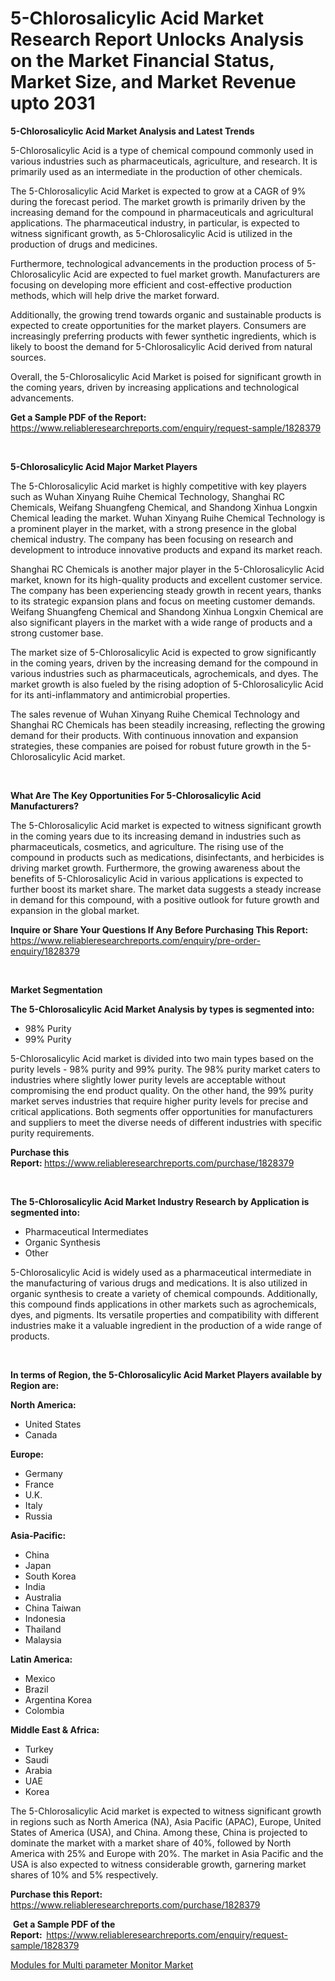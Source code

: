 <p><h1>5-Chlorosalicylic Acid Market Research Report Unlocks Analysis on the Market Financial Status, Market Size, and Market Revenue upto 2031</h1></p><p><strong>5-Chlorosalicylic Acid Market Analysis and Latest Trends</strong></p>
<p><p>5-Chlorosalicylic Acid is a type of chemical compound commonly used in various industries such as pharmaceuticals, agriculture, and research. It is primarily used as an intermediate in the production of other chemicals.</p><p>The 5-Chlorosalicylic Acid Market is expected to grow at a CAGR of 9% during the forecast period. The market growth is primarily driven by the increasing demand for the compound in pharmaceuticals and agricultural applications. The pharmaceutical industry, in particular, is expected to witness significant growth, as 5-Chlorosalicylic Acid is utilized in the production of drugs and medicines.</p><p>Furthermore, technological advancements in the production process of 5-Chlorosalicylic Acid are expected to fuel market growth. Manufacturers are focusing on developing more efficient and cost-effective production methods, which will help drive the market forward.</p><p>Additionally, the growing trend towards organic and sustainable products is expected to create opportunities for the market players. Consumers are increasingly preferring products with fewer synthetic ingredients, which is likely to boost the demand for 5-Chlorosalicylic Acid derived from natural sources.</p><p>Overall, the 5-Chlorosalicylic Acid Market is poised for significant growth in the coming years, driven by increasing applications and technological advancements.</p></p>
<p><strong>Get a Sample PDF of the Report:&nbsp;</strong> <a href="https://www.reliableresearchreports.com/enquiry/request-sample/1828379">https://www.reliableresearchreports.com/enquiry/request-sample/1828379</a></p>
<p>&nbsp;</p>
<p><strong>5-Chlorosalicylic Acid Major Market Players</strong></p>
<p><p>The 5-Chlorosalicylic Acid market is highly competitive with key players such as Wuhan Xinyang Ruihe Chemical Technology, Shanghai RC Chemicals, Weifang Shuangfeng Chemical, and Shandong Xinhua Longxin Chemical leading the market. Wuhan Xinyang Ruihe Chemical Technology is a prominent player in the market, with a strong presence in the global chemical industry. The company has been focusing on research and development to introduce innovative products and expand its market reach. </p><p>Shanghai RC Chemicals is another major player in the 5-Chlorosalicylic Acid market, known for its high-quality products and excellent customer service. The company has been experiencing steady growth in recent years, thanks to its strategic expansion plans and focus on meeting customer demands. Weifang Shuangfeng Chemical and Shandong Xinhua Longxin Chemical are also significant players in the market with a wide range of products and a strong customer base.</p><p>The market size of 5-Chlorosalicylic Acid is expected to grow significantly in the coming years, driven by the increasing demand for the compound in various industries such as pharmaceuticals, agrochemicals, and dyes. The market growth is also fueled by the rising adoption of 5-Chlorosalicylic Acid for its anti-inflammatory and antimicrobial properties.</p><p>The sales revenue of Wuhan Xinyang Ruihe Chemical Technology and Shanghai RC Chemicals has been steadily increasing, reflecting the growing demand for their products. With continuous innovation and expansion strategies, these companies are poised for robust future growth in the 5-Chlorosalicylic Acid market.</p></p>
<p>&nbsp;</p>
<p><strong>What Are The Key Opportunities For 5-Chlorosalicylic Acid Manufacturers?</strong></p>
<p><p>The 5-Chlorosalicylic Acid market is expected to witness significant growth in the coming years due to its increasing demand in industries such as pharmaceuticals, cosmetics, and agriculture. The rising use of the compound in products such as medications, disinfectants, and herbicides is driving market growth. Furthermore, the growing awareness about the benefits of 5-Chlorosalicylic Acid in various applications is expected to further boost its market share. The market data suggests a steady increase in demand for this compound, with a positive outlook for future growth and expansion in the global market.</p></p>
<p><strong>Inquire or Share Your Questions If Any Before Purchasing This Report:</strong> <a href="https://www.reliableresearchreports.com/enquiry/pre-order-enquiry/1828379">https://www.reliableresearchreports.com/enquiry/pre-order-enquiry/1828379</a></p>
<p>&nbsp;</p>
<p><strong>Market Segmentation</strong></p>
<p><strong>The 5-Chlorosalicylic Acid Market Analysis by types is segmented into:</strong></p>
<p><ul><li>98% Purity</li><li>99% Purity</li></ul></p>
<p><p>5-Chlorosalicylic Acid market is divided into two main types based on the purity levels - 98% purity and 99% purity. The 98% purity market caters to industries where slightly lower purity levels are acceptable without compromising the end product quality. On the other hand, the 99% purity market serves industries that require higher purity levels for precise and critical applications. Both segments offer opportunities for manufacturers and suppliers to meet the diverse needs of different industries with specific purity requirements.</p></p>
<p><strong>Purchase this Report:&nbsp;</strong><a href="https://www.reliableresearchreports.com/purchase/1828379">https://www.reliableresearchreports.com/purchase/1828379</a></p>
<p>&nbsp;</p>
<p><strong>The 5-Chlorosalicylic Acid Market Industry Research by Application is segmented into:</strong></p>
<p><ul><li>Pharmaceutical Intermediates</li><li>Organic Synthesis</li><li>Other</li></ul></p>
<p><p>5-Chlorosalicylic Acid is widely used as a pharmaceutical intermediate in the manufacturing of various drugs and medications. It is also utilized in organic synthesis to create a variety of chemical compounds. Additionally, this compound finds applications in other markets such as agrochemicals, dyes, and pigments. Its versatile properties and compatibility with different industries make it a valuable ingredient in the production of a wide range of products.</p></p>
<p>&nbsp;</p>
<p><strong>In terms of Region, the 5-Chlorosalicylic Acid Market Players available by Region are:</strong></p>
<p>
    <p> <strong> North America: </strong>
        <ul>
            <li>United States</li>
            <li>Canada</li>
        </ul>
        </p> 
    <p> <strong> Europe: </strong>
        <ul>
            <li>Germany</li>
            <li>France</li>
            <li>U.K.</li>
            <li>Italy</li>
            <li>Russia</li>
        </ul>
        </p> 
    <p> <strong> Asia-Pacific: </strong>
        <ul>
            <li>China</li>
            <li>Japan</li>
            <li>South Korea</li>
            <li>India</li>
            <li>Australia</li>
            <li>China Taiwan</li>
            <li>Indonesia</li>
            <li>Thailand</li>
            <li>Malaysia</li>
        </ul>
        </p> 
    <p> <strong> Latin America: </strong>
        <ul>
            <li>Mexico</li>
            <li>Brazil</li>
            <li>Argentina Korea</li>
            <li>Colombia</li>
        </ul>
        </p> 
    <p> <strong> Middle East & Africa: </strong>
        <ul>
            <li>Turkey</li>
            <li>Saudi</li>
            <li>Arabia</li>
            <li>UAE</li>
            <li>Korea</li>
        </ul>
    </p>
    </p>
<p><p>The 5-Chlorosalicylic Acid market is expected to witness significant growth in regions such as North America (NA), Asia Pacific (APAC), Europe, United States of America (USA), and China. Among these, China is projected to dominate the market with a market share of 40%, followed by North America with 25% and Europe with 20%. The market in Asia Pacific and the USA is also expected to witness considerable growth, garnering market shares of 10% and 5% respectively.</p></p>
<p><strong>Purchase this Report: </strong><a href="https://www.reliableresearchreports.com/purchase/1828379">https://www.reliableresearchreports.com/purchase/1828379</a></p>
<p>&nbsp;<strong>Get a Sample PDF of the Report:&nbsp;&nbsp;</strong><a href="https://www.reliableresearchreports.com/enquiry/request-sample/1828379">https://www.reliableresearchreports.com/enquiry/request-sample/1828379</a></p>
<p><strong></strong></p>
<p><p><a href="https://pretty-mail-caf.notion.site/Modules-for-Multi-parameter-Monitor-Market-Size-Growth-Outlook-from-2024-to-2031-projecting-at-Mar-8fa3614b446949428aad0865bfa50156">Modules for Multi parameter Monitor Market</a></p></p>